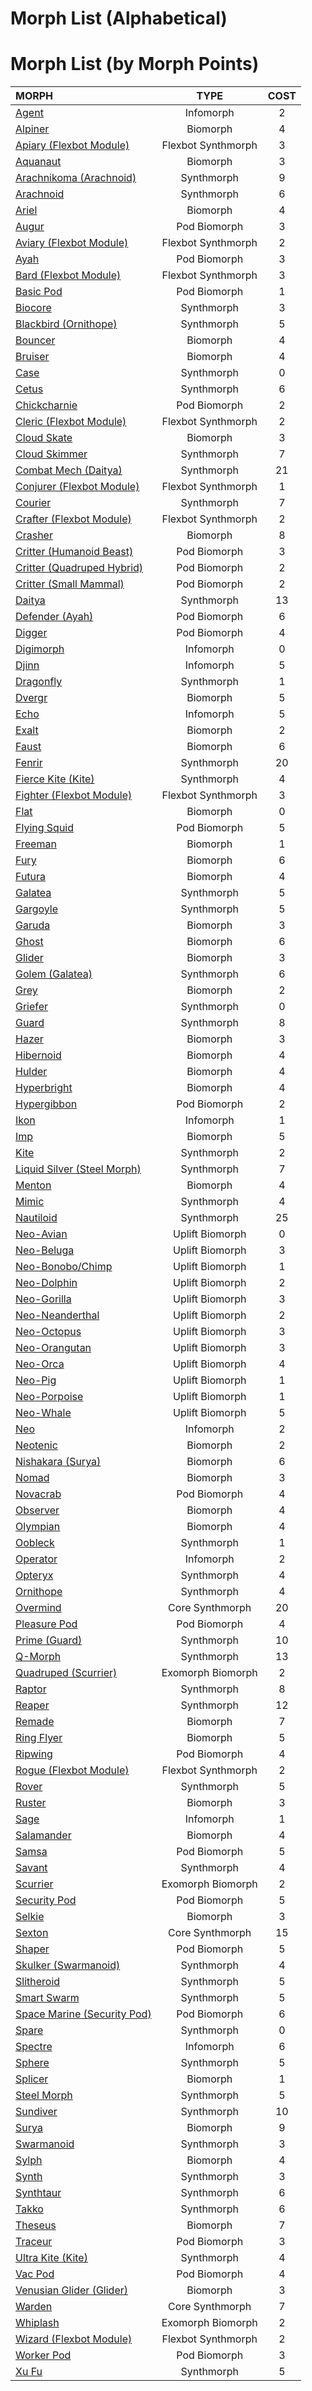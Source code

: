# Morph List (Alphabetical)

# Morph List (by Morph Points)

| MORPH                                                                                  |        TYPE        | COST  |
| :------------------------------------------------------------------------------------- | :----------------: | :---: |
| [Agent](../03/06-infomorphs.md#agent)                                                  |     Infomorph      |   2   |
| [Alpiner](../03/01-biomorphs.md#alpiner)                                               |      Biomorph      |   4   |
| [Apiary (Flexbot Module)](../03/05-synthmorphs.md#apiary-module)                       | Flexbot Synthmorph |   3   |
| [Aquanaut](../03/01-biomorphs.md#aquanaut)                                             |      Biomorph      |   3   |
| [Arachnikoma (Arachnoid)](../03/05-synthmorphs.md#arachnikoma-variant)                 |     Synthmorph     |   9   |
| [Arachnoid](../03/05-synthmorphs.md#arachnoid)                                         |     Synthmorph     |   6   |
| [Ariel](../03/01-biomorphs.md#ariel)                                                   |      Biomorph      |   4   |
| [Augur](../03/03-pod-biomorphs.md#augur)                                               |    Pod Biomorph    |   3   |
| [Aviary (Flexbot Module)](../03/05-synthmorphs.md#aviary-module)                       | Flexbot Synthmorph |   2   |
| [Ayah](../03/03-pod-biomorphs.md#ayah)                                                 |    Pod Biomorph    |   3   |
| [Bard (Flexbot Module)](../03/05-synthmorphs.md#bard-module)                           | Flexbot Synthmorph |   3   |
| [Basic Pod](../03/03-pod-biomorphs.md#basic-pod)                                       |    Pod Biomorph    |   1   |
| [Biocore](../03/05-synthmorphs.md#biocore)                                             |     Synthmorph     |   3   |
| [Blackbird (Ornithope)](../03/05-synthmorphs.md#blackbird-variant)                     |     Synthmorph     |   5   |
| [Bouncer](../03/01-biomorphs.md#bouncer)                                               |      Biomorph      |   4   |
| [Bruiser](../03/01-biomorphs.md#bruiser)                                               |      Biomorph      |   4   |
| [Case](../03/05-synthmorphs.md#case)                                                   |     Synthmorph     |   0   |
| [Cetus](../03/05-synthmorphs.md#cetus)                                                 |     Synthmorph     |   6   |
| [Chickcharnie](../03/03-pod-biomorphs.md#chickcharnie)                                 |    Pod Biomorph    |   2   |
| [Cleric (Flexbot Module)](../03/05-synthmorphs.md#cleric-module)                       | Flexbot Synthmorph |   2   |
| [Cloud Skate](../03/01-biomorphs.md#cloud-skate)                                       |      Biomorph      |   3   |
| [Cloud Skimmer](../03/05-synthmorphs.md#cloud-skimmer)                                 |     Synthmorph     |   7   |
| [Combat Mech (Daitya)](../03/05-synthmorphs.md#combat-mech-variant)                    |     Synthmorph     |  21   |
| [Conjurer (Flexbot Module)](../03/05-synthmorphs.md#conjurer-module)                   | Flexbot Synthmorph |   1   |
| [Courier](../03/05-synthmorphs.md#courier)                                             |     Synthmorph     |   7   |
| [Crafter (Flexbot Module)](../03/05-synthmorphs.md#crafter-module)                     | Flexbot Synthmorph |   2   |
| [Crasher](../03/01-biomorphs.md#crasher)                                               |      Biomorph      |   8   |
| [Critter (Humanoid Beast)](../03/03-pod-biomorphs.md#critter-humanoid-mammalian-beast) |    Pod Biomorph    |   3   |
| [Critter (Quadruped Hybrid)](../03/03-pod-biomorphs.md#critter-quadruped-hybrid)       |    Pod Biomorph    |   2   |
| [Critter (Small Mammal)](../03/03-pod-biomorphs.md#critter-small-mammal)               |    Pod Biomorph    |   2   |
| [Daitya](../03/05-synthmorphs.md#daitya)                                               |     Synthmorph     |  13   |
| [Defender (Ayah)](../03/03-pod-biomorphs.md#defender-variant)                          |    Pod Biomorph    |   6   |
| [Digger](../03/03-pod-biomorphs.md#digger)                                             |    Pod Biomorph    |   4   |
| [Digimorph](../03/06-infomorphs.md#digimorph)                                          |     Infomorph      |   0   |
| [Djinn](../03/06-infomorphs.md#djinn)                                                  |     Infomorph      |   5   |
| [Dragonfly](../03/05-synthmorphs.md#dragonfly)                                         |     Synthmorph     |   1   |
| [Dvergr](../03/01-biomorphs.md#dvergr)                                                 |      Biomorph      |   5   |
| [Echo](../03/06-infomorphs.md#echo)                                                    |     Infomorph      |   5   |
| [Exalt](../03/01-biomorphs.md#exalt)                                                   |      Biomorph      |   2   |
| [Faust](../03/01-biomorphs.md#faust)                                                   |      Biomorph      |   6   |
| [Fenrir](../03/05-synthmorphs.md#fenrir)                                               |     Synthmorph     |  20   |
| [Fierce Kite (Kite)](../03/05-synthmorphs.md#fierce-kite-variant)                      |     Synthmorph     |   4   |
| [Fighter (Flexbot Module)](../03/05-synthmorphs.md#fighter-module)                     | Flexbot Synthmorph |   3   |
| [Flat](../03/01-biomorphs.md#flat)                                                     |      Biomorph      |   0   |
| [Flying Squid](../03/03-pod-biomorphs.md#flying-squid)                                 |    Pod Biomorph    |   5   |
| [Freeman](../03/01-biomorphs.md#freeman)                                               |      Biomorph      |   1   |
| [Fury](../03/01-biomorphs.md#fury)                                                     |      Biomorph      |   6   |
| [Futura](../03/01-biomorphs.md#futura)                                                 |      Biomorph      |   4   |
| [Galatea](../03/05-synthmorphs.md#galatea)                                             |     Synthmorph     |   5   |
| [Gargoyle](../03/05-synthmorphs.md#gargoyle)                                           |     Synthmorph     |   5   |
| [Garuda](../03/01-biomorphs.md#garuda)                                                 |      Biomorph      |   3   |
| [Ghost](../03/01-biomorphs.md#ghost)                                                   |      Biomorph      |   6   |
| [Glider](../03/01-biomorphs.md#glider)                                                 |      Biomorph      |   3   |
| [Golem (Galatea)](../03/05-synthmorphs.md#golem-variant)                               |     Synthmorph     |   6   |
| [Grey](../03/01-biomorphs.md#grey)                                                     |      Biomorph      |   2   |
| [Griefer](../03/05-synthmorphs.md#griefer)                                             |     Synthmorph     |   0   |
| [Guard](../03/05-synthmorphs.md#guard)                                                 |     Synthmorph     |   8   |
| [Hazer](../03/01-biomorphs.md#hazer)                                                   |      Biomorph      |   3   |
| [Hibernoid](../03/01-biomorphs.md#hibernoid)                                           |      Biomorph      |   4   |
| [Hulder](../03/01-biomorphs.md#hulder)                                                 |      Biomorph      |   4   |
| [Hyperbright](../03/01-biomorphs.md#hyperbright)                                       |      Biomorph      |   4   |
| [Hypergibbon](../03/03-pod-biomorphs.md#hypergibbon)                                   |    Pod Biomorph    |   2   |
| [Ikon](../03/06-infomorphs.md#ikon)                                                    |     Infomorph      |   1   |
| [Imp](../03/01-biomorphs.md#imp)                                                       |      Biomorph      |   5   |
| [Kite](../03/05-synthmorphs.md#kite)                                                   |     Synthmorph     |   2   |
| [Liquid Silver (Steel Morph)](../03/05-synthmorphs.md#liquid-silver-variant)           |     Synthmorph     |   7   |
| [Menton](../03/01-biomorphs.md#menton)                                                 |      Biomorph      |   4   |
| [Mimic](../03/05-synthmorphs.md#mimic)                                                 |     Synthmorph     |   4   |
| [Nautiloid](../03/05-synthmorphs.md#nautiloid)                                         |     Synthmorph     |  25   |
| [Neo-Avian](../03/02-uplift-biomorphs.md#neo-avian)                                    |  Uplift Biomorph   |   0   |
| [Neo-Beluga](../03/02-uplift-biomorphs.md#neo-beluga)                                  |  Uplift Biomorph   |   3   |
| [Neo-Bonobo/Chimp](../03/02-uplift-biomorphs.md#neo-bonoboneo-chimp)                   |  Uplift Biomorph   |   1   |
| [Neo-Dolphin](../03/02-uplift-biomorphs.md#neo-dolphin)                                |  Uplift Biomorph   |   2   |
| [Neo-Gorilla](../03/02-uplift-biomorphs.md#neo-gorilla)                                |  Uplift Biomorph   |   3   |
| [Neo-Neanderthal](../03/02-uplift-biomorphs.md#neo-neanderthal)                        |  Uplift Biomorph   |   2   |
| [Neo-Octopus](../03/02-uplift-biomorphs.md#neo-octopus)                                |  Uplift Biomorph   |   3   |
| [Neo-Orangutan](../03/02-uplift-biomorphs.md#neo-orangutan)                            |  Uplift Biomorph   |   3   |
| [Neo-Orca](../03/02-uplift-biomorphs.md#neo-orca)                                      |  Uplift Biomorph   |   4   |
| [Neo-Pig](../03/02-uplift-biomorphs.md#neo-pig)                                        |  Uplift Biomorph   |   1   |
| [Neo-Porpoise](../03/02-uplift-biomorphs.md#neo-porpoise)                              |  Uplift Biomorph   |   1   |
| [Neo-Whale](../03/02-uplift-biomorphs.md#neo-whale)                                    |  Uplift Biomorph   |   5   |
| [Neo](../03/06-infomorphs.md#neo)                                                      |     Infomorph      |   2   |
| [Neotenic](../03/01-biomorphs.md#neotenic)                                             |      Biomorph      |   2   |
| [Nishakara (Surya)](../03/01-biomorphs.md#nishakara-variant)                           |      Biomorph      |   6   |
| [Nomad](../03/01-biomorphs.md#nomad)                                                   |      Biomorph      |   3   |
| [Novacrab](../03/03-pod-biomorphs.md#novacrab)                                         |    Pod Biomorph    |   4   |
| [Observer](../03/01-biomorphs.md#observer)                                             |      Biomorph      |   4   |
| [Olympian](../03/01-biomorphs.md#olympian)                                             |      Biomorph      |   4   |
| [Oobleck](../03/05-synthmorphs.md#oobleck)                                             |     Synthmorph     |   1   |
| [Operator](../03/06-infomorphs.md#operator)                                            |     Infomorph      |   2   |
| [Opteryx](../03/05-synthmorphs.md#opteryx)                                             |     Synthmorph     |   4   |
| [Ornithope](../03/05-synthmorphs.md#ornithope)                                         |     Synthmorph     |   4   |
| [Overmind](../03/07-core-morphs.md#overmind)                                           |  Core Synthmorph   |  20   |
| [Pleasure Pod](../03/03-pod-biomorphs.md#pleasure-pod)                                 |    Pod Biomorph    |   4   |
| [Prime (Guard)](../03/05-synthmorphs.md#prime-variant)                                 |     Synthmorph     |  10   |
| [Q-Morph](../03/05-synthmorphs.md#q-morph)                                             |     Synthmorph     |  13   |
| [Quadruped (Scurrier)](../03/04-exomorph-biomorphs.md#quadruped-variant)               | Exomorph Biomorph  |   2   |
| [Raptor](../03/05-synthmorphs.md#raptor)                                               |     Synthmorph     |   8   |
| [Reaper](../03/05-synthmorphs.md#reaper)                                               |     Synthmorph     |  12   |
| [Remade](../03/01-biomorphs.md#remade)                                                 |      Biomorph      |   7   |
| [Ring Flyer](../03/01-biomorphs.md#ring-flyer)                                         |      Biomorph      |   5   |
| [Ripwing](../03/03-pod-biomorphs.md#ripwing)                                           |    Pod Biomorph    |   4   |
| [Rogue (Flexbot Module)](../03/05-synthmorphs.md#rogue-module)                         | Flexbot Synthmorph |   2   |
| [Rover](../03/05-synthmorphs.md#rover)                                                 |     Synthmorph     |   5   |
| [Ruster](../03/01-biomorphs.md#ruster)                                                 |      Biomorph      |   3   |
| [Sage](../03/06-infomorphs.md#sage)                                                    |     Infomorph      |   1   |
| [Salamander](../03/01-biomorphs.md#salamander)                                         |      Biomorph      |   4   |
| [Samsa](../03/03-pod-biomorphs.md#samsa)                                               |    Pod Biomorph    |   5   |
| [Savant](../03/05-synthmorphs.md#savant)                                               |     Synthmorph     |   4   |
| [Scurrier](../03/04-exomorph-biomorphs.md#scurrier)                                    | Exomorph Biomorph  |   2   |
| [Security Pod](../03/03-pod-biomorphs.md#security-pod)                                 |    Pod Biomorph    |   5   |
| [Selkie](../03/01-biomorphs.md#selkie)                                                 |      Biomorph      |   3   |
| [Sexton](../03/07-core-morphs.md#sexton)                                               |  Core Synthmorph   |  15   |
| [Shaper](../03/03-pod-biomorphs.md#shaper)                                             |    Pod Biomorph    |   5   |
| [Skulker (Swarmanoid)](../03/05-synthmorphs.md#skulker-variant)                        |     Synthmorph     |   4   |
| [Slitheroid](../03/05-synthmorphs.md#slitheroid)                                       |     Synthmorph     |   5   |
| [Smart Swarm](../03/05-synthmorphs.md#smart-swarm)                                     |     Synthmorph     |   5   |
| [Space Marine (Security Pod)](../03/03-pod-biomorphs.md#space-marine-variant)          |    Pod Biomorph    |   6   |
| [Spare](../03/05-synthmorphs.md#spare)                                                 |     Synthmorph     |   0   |
| [Spectre](../03/06-infomorphs.md#spectre)                                              |     Infomorph      |   6   |
| [Sphere](../03/05-synthmorphs.md#sphere)                                               |     Synthmorph     |   5   |
| [Splicer](../03/01-biomorphs.md#splicer)                                               |      Biomorph      |   1   |
| [Steel Morph](../03/05-synthmorphs.md#steel-morph)                                     |     Synthmorph     |   5   |
| [Sundiver](../03/05-synthmorphs.md#sundiver)                                           |     Synthmorph     |  10   |
| [Surya](../03/01-biomorphs.md#surya)                                                   |      Biomorph      |   9   |
| [Swarmanoid](../03/05-synthmorphs.md#swarmanoid)                                       |     Synthmorph     |   3   |
| [Sylph](../03/01-biomorphs.md#sylph)                                                   |      Biomorph      |   4   |
| [Synth](../03/05-synthmorphs.md#synth)                                                 |     Synthmorph     |   3   |
| [Synthtaur](../03/05-synthmorphs.md#synthtaur)                                         |     Synthmorph     |   6   |
| [Takko](../03/05-synthmorphs.md#takko)                                                 |     Synthmorph     |   6   |
| [Theseus](../03/01-biomorphs.md#theseus)                                               |      Biomorph      |   7   |
| [Traceur](../03/03-pod-biomorphs.md#traceur)                                           |    Pod Biomorph    |   3   |
| [Ultra Kite (Kite)](../03/05-synthmorphs.md#ultra-kite-variant)                        |     Synthmorph     |   4   |
| [Vac Pod](../03/03-pod-biomorphs.md#vac-pod)                                           |    Pod Biomorph    |   4   |
| [Venusian Glider (Glider)](../03/01-biomorphs.md#venusian-glider-variant)              |      Biomorph      |   3   |
| [Warden](../03/07-core-morphs.md#warden)                                               |  Core Synthmorph   |   7   |
| [Whiplash](../03/04-exomorph-biomorphs.md#whiplash)                                    | Exomorph Biomorph  |   2   |
| [Wizard (Flexbot Module)](../03/05-synthmorphs.md#wizard-module)                       | Flexbot Synthmorph |   2   |
| [Worker Pod](../03/03-pod-biomorphs.md#worker-pod)                                     |    Pod Biomorph    |   3   |
| [Xu Fu](../03/05-synthmorphs.md#xu-fu)                                                 |     Synthmorph     |   5   |
